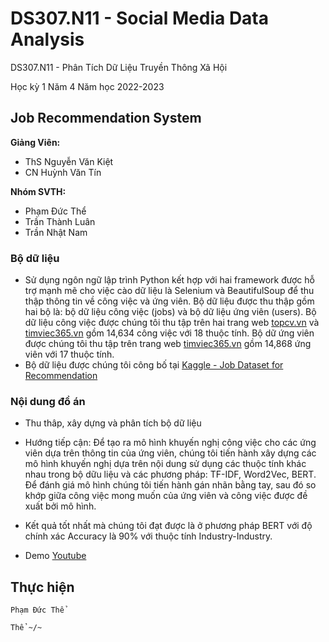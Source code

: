 # DS307.N11 - Social Media Data Analysis


DS307.N11 - Phân Tích Dữ Liệu Truyền Thông Xã Hội

Học kỳ 1 Năm 4 Năm học 2022-2023 

## Job Recommendation System

**Giảng Viên:** 
- ThS Nguyễn Văn Kiệt
- CN Huỳnh Văn Tín


**Nhóm SVTH:**
- Phạm Đức Thể
- Trần Thành Luân
- Trần Nhật Nam


### Bộ dữ liệu

- Sử dụng ngôn ngữ lập trình Python kết hợp với hai framework được hỗ trợ mạnh mẽ cho việc cào dữ liệu là Selenium và BeautifulSoup để thu thập thông tin về công việc và ứng viên. Bộ dữ liệu được thu thập gồm hai bộ là: bộ dữ liệu công việc (jobs) và bộ dữ liệu ứng viên (users). Bộ dữ liệu công việc được chúng tôi thu tập trên hai trang web [topcv.vn](https://www.topcv.vn/viec-lam) và [timviec365.vn](https://timviec365.vn/) gồm 14,634 công việc với 18 thuộc tính. Bộ dữ ứng viên được chúng tôi thu tập trên trang web [timviec365.vn](https://timviec365.vn/) gồm 14,868 ứng viên với 17 thuộc tính.
- Bộ dữ liệu được chúng tôi công bố tại [Kaggle - Job Dataset for Recommendation](https://www.kaggle.com/datasets/phamtheds/job-dataset-for-recommendation)


### Nội dung đồ án

- Thu thâp, xây dựng và phân tích bộ dữ liệu
- Hướng tiếp cận: Để tạo ra mô hình khuyến nghị công việc cho các ứng viên dựa trên thông tin của ứng viên, chúng tôi tiến hành xây dựng các mô hình khuyến nghị dựa trên nội dung sử dụng các thuộc tính khác nhau trong bộ dữu liệu và các phương pháp: TF-IDF, Word2Vec, BERT. Để đánh giá mô hình chúng tôi tiến hành gán nhãn bằng tay, sau đó so khớp giữa công việc mong muốn của ứng viên và công việc được đề xuất bởi mô hình.


- Kết quả tốt nhất mà chúng tôi đạt được là ở phương pháp BERT với độ chính xác Accuracy là 90% với thuộc tính Industry-Industry.

- Demo [Youtube](https://youtu.be/2-EWC5dIgO4)










## Thực hiện

```
Phạm Đức Thể

Thể ~/~
```

